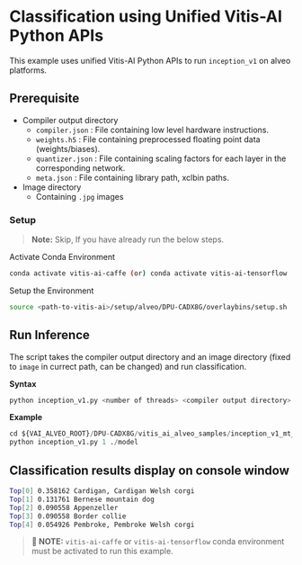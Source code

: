 # Classification using Unified Vitis-AI Python APIs

This example uses unified Vitis-AI Python APIs to run `inception_v1` on alveo platforms. 

## Prerequisite

- Compiler output directory
  - `compiler.json` : File containing low level hardware instructions.
  - `weights.h5` : File containing preprocessed floating point data (weights/biases).
  - `quantizer.json` : File containing scaling factors for each layer in the corresponding network.
  - `meta.json` : File containing library path, xclbin paths.
- Image directory
  - Containing `.jpg` images

### Setup

> **Note:** Skip, If you have already run the below steps.

Activate Conda Environment
  ```sh
  conda activate vitis-ai-caffe (or) conda activate vitis-ai-tensorflow
  ```

Setup the Environment

  ```sh
  source <path-to-vitis-ai>/setup/alveo/DPU-CADX8G/overlaybins/setup.sh
  ```

## Run Inference

The script takes the compiler output directory and an image directory (fixed to `image` in currect path, can be changed) and run classification.

**Syntax**
```Python
python inception_v1.py <number of threads> <compiler output directory>
```

**Example**

```Python
cd ${VAI_ALVEO_ROOT}/DPU-CADX8G/vitis_ai_alveo_samples/inception_v1_mt_py
python inception_v1.py 1 ./model
```

## Classification results display on console window

```sh
Top[0] 0.358162 Cardigan, Cardigan Welsh corgi
Top[1] 0.131761 Bernese mountain dog
Top[2] 0.090558 Appenzeller
Top[3] 0.090558 Border collie
Top[4] 0.054926 Pembroke, Pembroke Welsh corgi
```

>**:pushpin: NOTE:** `vitis-ai-caffe` or `vitis-ai-tensorflow` conda environment must be activated to run this example.


